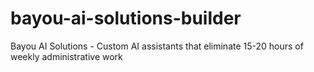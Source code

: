 # bayou-ai-solutions-builder
Bayou AI Solutions - Custom AI assistants that eliminate 15-20 hours of weekly administrative work
